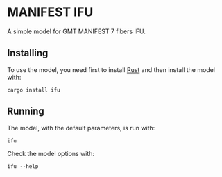 # MANIFEST IFU

A simple model for GMT MANIFEST 7 fibers IFU.

## Installing 

To use the model, you need first to install [Rust](https://www.rust-lang.org/learn/get-started) and then
install the model with:
```shell
cargo install ifu
```

## Running

The model, with the default parameters, is run with:
```shell
ifu
```

Check the model options with:
```shell
ifu --help
```
